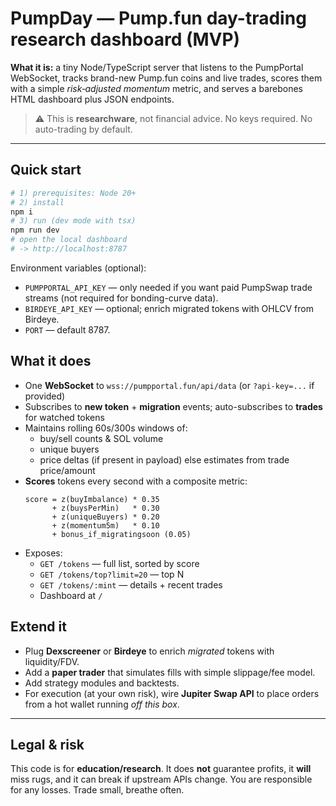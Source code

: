 # PumpDay — Pump.fun day-trading research dashboard (MVP)

**What it is:** a tiny Node/TypeScript server that listens to the PumpPortal WebSocket,
tracks brand-new Pump.fun coins and live trades, scores them with a simple *risk‑adjusted momentum* metric,
and serves a barebones HTML dashboard plus JSON endpoints.

> ⚠️ This is **researchware**, not financial advice. No keys required. No auto-trading by default.

---

## Quick start

```bash
# 1) prerequisites: Node 20+
# 2) install
npm i
# 3) run (dev mode with tsx)
npm run dev
# open the local dashboard
# -> http://localhost:8787
```

Environment variables (optional):

- `PUMPPORTAL_API_KEY` — only needed if you want paid PumpSwap trade streams (not required for bonding-curve data).
- `BIRDEYE_API_KEY` — optional; enrich migrated tokens with OHLCV from Birdeye.
- `PORT` — default 8787.

## What it does

- One **WebSocket** to `wss://pumpportal.fun/api/data` (or `?api-key=...` if provided)
- Subscribes to **new token** + **migration** events; auto-subscribes to **trades** for watched tokens
- Maintains rolling 60s/300s windows of:
  - buy/sell counts & SOL volume
  - unique buyers
  - price deltas (if present in payload) else estimates from trade price/amount
- **Scores** tokens every second with a composite metric:
  ```
  score = z(buyImbalance) * 0.35
        + z(buysPerMin)   * 0.30
        + z(uniqueBuyers) * 0.20
        + z(momentum5m)   * 0.10
        + bonus_if_migratingsoon (0.05)
  ```
- Exposes:
  - `GET /tokens` — full list, sorted by score
  - `GET /tokens/top?limit=20` — top N
  - `GET /tokens/:mint` — details + recent trades
  - Dashboard at `/`

## Extend it

- Plug **Dexscreener** or **Birdeye** to enrich *migrated* tokens with liquidity/FDV.
- Add a **paper trader** that simulates fills with simple slippage/fee model.
- Add strategy modules and backtests.
- For execution (at your own risk), wire **Jupiter Swap API** to place orders from a hot wallet running *off this box*.

---

## Legal & risk

This code is for **education/research**. It does **not** guarantee profits, it **will** miss rugs, and it can break
if upstream APIs change. You are responsible for any losses. Trade small, breathe often.
